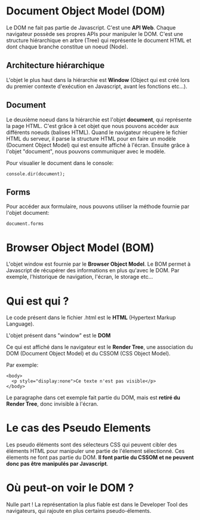 # Document Object Model (DOM)

Le DOM ne fait pas partie de Javascript. C'est une **API Web**. Chaque navigateur possède ses propres APIs pour manipuler le DOM.
C'est une structure hiérarchique en arbre (Tree) qui représente le document HTML et dont chaque branche constitue un noeud (Node).

## Architecture hiérarchique

L'objet le plus haut dans la hiérarchie est **Window** (Object qui est créé lors du premier contexte d'exécution en Javascript, avant les fonctions etc...).

## Document

Le deuxième noeud dans la hiérarchie est l'objet **document**, qui représente la page HTML. C'est grâce à cet objet que nous pouvons accéder aux différents noeuds (balises HTML).
Quand le navigateur récupère le fichier HTML du serveur, il parse la structure HTML pour en faire un modèle (Document Object Model) qui est ensuite affiché à l'écran.
Ensuite grâce à l'objet "document", nous pouvons communiquer avec le modèle.

Pour visualier le document dans le console:

`console.dir(document);`

## Forms

Pour accéder aux formulaire, nous pouvons utiliser la méthode fournie par l'objet document:

`document.forms`

# Browser Object Model (BOM)

L'objet window est fournie par le **Browser Object Model**. Le BOM permet à Javascript de récupérer des informations en plus qu'avec le DOM. Par exemple, l'historique de navigation, l'écran, le storage etc...

# Qui est qui ?

Le code présent dans le fichier .html est le **HTML** (Hypertext Markup Language).

L'objet présent dans "window" est le **DOM**

Ce qui est affiché dans le navigateur est le **Render Tree**, une association du DOM (Document Object Model) et du CSSOM (CSS Object Model).

Par exemple:

```
<body>
  <p style="display:none">Ce texte n'est pas visible</p>
</body>
```

Le paragraphe dans cet exemple fait partie du DOM, mais est **retiré du Render Tree**, donc invisible à l'écran.

# Le cas des Pseudo Elements

Les pseudo éléments sont des sélecteurs CSS qui peuvent cibler des éléments HTML pour manipuler une partie de l'élement sélectionné.
Ces élements ne font pas partie du DOM. **Il font partie du CSSOM et ne peuvent donc pas être manipulés par Javascript**.

# Où peut-on voir le DOM ?

Nulle part ! La représentation la plus fiable est dans le Developer Tool des navigateurs, qui rajoute en plus certains pseudo-élements.
